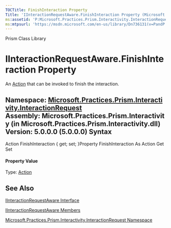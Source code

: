 ```yaml
---
TOCTitle: FinishInteraction Property
Title: 'IInteractionRequestAware.FinishInteraction Property (Microsoft.Practices.Prism.Interactivity.InteractionRequest)'
ms:assetid: 'P:Microsoft.Practices.Prism.Interactivity.InteractionRequest.IInteractionRequestAware.FinishInteraction'
ms:mtpsurl: 'https://msdn.microsoft.com/en-us/library/Dn736131(v=PandP.50)'
---
```


Prism Class Library

IInteractionRequestAware.FinishInteraction Property
=======================================================

An [Action](http://msdn2.microsoft.com/en-us/library/bb534741) that can be invoked to finish the interaction.

**Namespace:** [Microsoft.Practices.Prism.Interactivity.InteractionRequest](https://msdn.microsoft.com/n:microsoft.practices.prism.interactivity.interactionrequest)
**Assembly:** Microsoft.Practices.Prism.Interactivity (in Microsoft.Practices.Prism.Interactivity.dll) Version: 5.0.0.0 (5.0.0.0)
Syntax
------

<span id="syntaxToggle"></span>Action FinishInteraction { get; set; }Property FinishInteraction As Action Get Set
#### Property Value

Type: [Action](http://msdn2.microsoft.com/en-us/library/bb534741)

See Also
--------

<span id="seeAlsoToggle"></span>
[IInteractionRequestAware Interface](https://msdn.microsoft.com/t:microsoft.practices.prism.interactivity.interactionrequest.iinteractionrequestaware)

[IInteractionRequestAware Members](https://msdn.microsoft.com/allmembers.t:microsoft.practices.prism.interactivity.interactionrequest.iinteractionrequestaware)

[Microsoft.Practices.Prism.Interactivity.InteractionRequest Namespace](https://msdn.microsoft.com/n:microsoft.practices.prism.interactivity.interactionrequest)
